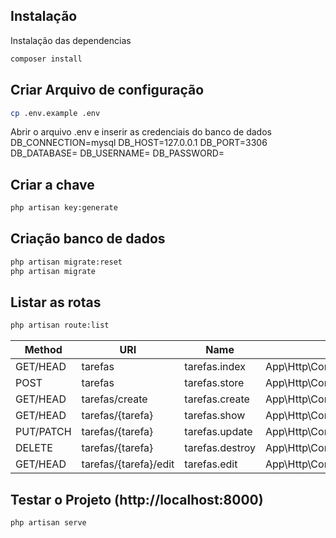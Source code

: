 ## Instalação
Instalação das dependencias
```sh
composer install
```

## Criar Arquivo de configuração
```sh
cp .env.example .env
```
Abrir o arquivo .env e inserir as credenciais do banco de dados
DB_CONNECTION=mysql
DB_HOST=127.0.0.1
DB_PORT=3306
DB_DATABASE=
DB_USERNAME=
DB_PASSWORD=

## Criar a chave
```sh
php artisan key:generate
```

## Criação banco de dados 
```sh
php artisan migrate:reset
php artisan migrate
```

## Listar as rotas
```sh
php artisan route:list
```

| Method| URI | Name| Action | Middleware |
| --- | --- | --- | --- | --- |
| GET/HEAD | tarefas | tarefas.index | App\Http\Controllers\TarefasController@index | web|
| POST | tarefas | tarefas.store | App\Http\Controllers\TarefasController@store | web|
| GET/HEAD | tarefas/create| tarefas.create| App\Http\Controllers\TarefasController@create| web|
| GET/HEAD | tarefas/{tarefa}| tarefas.show| App\Http\Controllers\TarefasController@show| web|
| PUT/PATCH | tarefas/{tarefa}| tarefas.update| App\Http\Controllers\TarefasController@update| web|
| DELETE | tarefas/{tarefa}| tarefas.destroy | App\Http\Controllers\TarefasController@destroy | web|
| GET/HEAD | tarefas/{tarefa}/edit | tarefas.edit| App\Http\Controllers\TarefasController@edit| web|

## Testar o Projeto (http://localhost:8000)
```sh
php artisan serve
```
